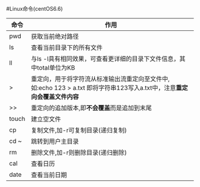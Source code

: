 #Linux命令(centOS6.6)

| 命令 | 作用 |
|--------|--------|
|    pwd    |    获取当前绝对路径    |
|ls|查看当前目录下的所有文件|
|ll|与ls -l具有相同效果，可查看更详细的目录下文件信息，其中total单位为KB|
|>|重定向，用于将字符流从标准输出流重定向至文件中,如:echo 123 > a.txt 即将字符串123写入a.txt中，注意**重定向会覆盖文件内容**|
|>>|重定向的追加版本,即**不会覆盖**而是追加到末尾|
|touch|建立空文件|
|cp|复制文件,加-r可复制目录(递归复制)|
|cd ~|跳转到用户主目录|
|rm|删除文件,加-r则删除目录(递归删除)|
|cal|查看日历|
|date|查看当前日期|